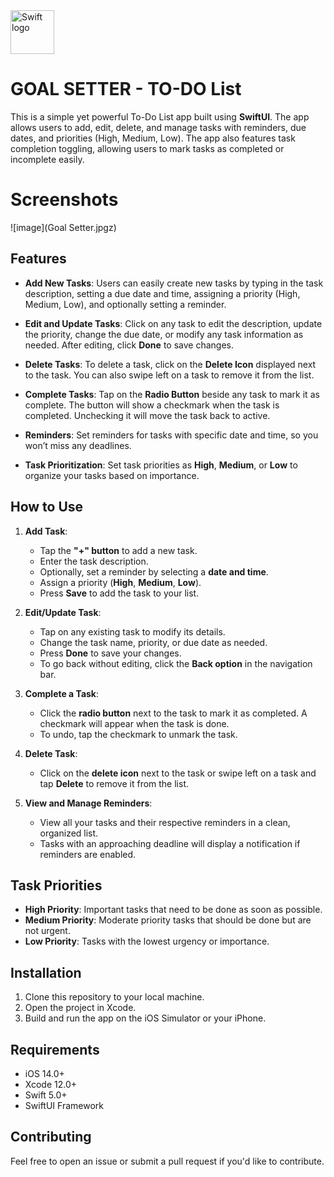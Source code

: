 <img src="https://swift.org/assets/images/swift.svg" alt="Swift logo" height="70" >

# GOAL SETTER - TO-DO List

This is a simple yet powerful To-Do List app built using **SwiftUI**. The app allows users to add, edit, delete, and manage tasks with reminders, due dates, and priorities (High, Medium, Low). The app also features task completion toggling, allowing users to mark tasks as completed or incomplete easily.

# Screenshots

![image](Goal Setter.jpgz)

## Features

- **Add New Tasks**: Users can easily create new tasks by typing in the task description, setting a due date and time, assigning a priority (High, Medium, Low), and optionally setting a reminder.
  
- **Edit and Update Tasks**: Click on any task to edit the description, update the priority, change the due date, or modify any task information as needed. After editing, click **Done** to save changes.

- **Delete Tasks**: To delete a task, click on the **Delete Icon** displayed next to the task. You can also swipe left on a task to remove it from the list.

- **Complete Tasks**: Tap on the **Radio Button** beside any task to mark it as complete. The button will show a checkmark when the task is completed. Unchecking it will move the task back to active.

- **Reminders**: Set reminders for tasks with specific date and time, so you won’t miss any deadlines.

- **Task Prioritization**: Set task priorities as **High**, **Medium**, or **Low** to organize your tasks based on importance.

## How to Use

1. **Add Task**:
   - Tap the **"+" button** to add a new task.
   - Enter the task description.
   - Optionally, set a reminder by selecting a **date and time**.
   - Assign a priority (**High**, **Medium**, **Low**).
   - Press **Save** to add the task to your list.

2. **Edit/Update Task**:
   - Tap on any existing task to modify its details.
   - Change the task name, priority, or due date as needed.
   - Press **Done** to save your changes.
   - To go back without editing, click the **Back option** in the navigation bar.

3. **Complete a Task**:
   - Click the **radio button** next to the task to mark it as completed. A checkmark will appear when the task is done.
   - To undo, tap the checkmark to unmark the task.

4. **Delete Task**:
   - Click on the **delete icon** next to the task or swipe left on a task and tap **Delete** to remove it from the list.

5. **View and Manage Reminders**:
   - View all your tasks and their respective reminders in a clean, organized list.
   - Tasks with an approaching deadline will display a notification if reminders are enabled.

## Task Priorities

- **High Priority**: Important tasks that need to be done as soon as possible.
- **Medium Priority**: Moderate priority tasks that should be done but are not urgent.
- **Low Priority**: Tasks with the lowest urgency or importance.

## Installation

1. Clone this repository to your local machine.
2. Open the project in Xcode.
3. Build and run the app on the iOS Simulator or your iPhone.

## Requirements

- iOS 14.0+
- Xcode 12.0+
- Swift 5.0+
- SwiftUI Framework

## Contributing

Feel free to open an issue or submit a pull request if you'd like to contribute.
